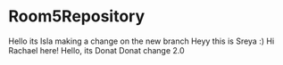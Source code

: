 # Room5Repository
Hello its Isla making a change on the new branch
Heyy this is Sreya :)
Hi Rachael here!
Hello, its Donat
Donat change 2.0
